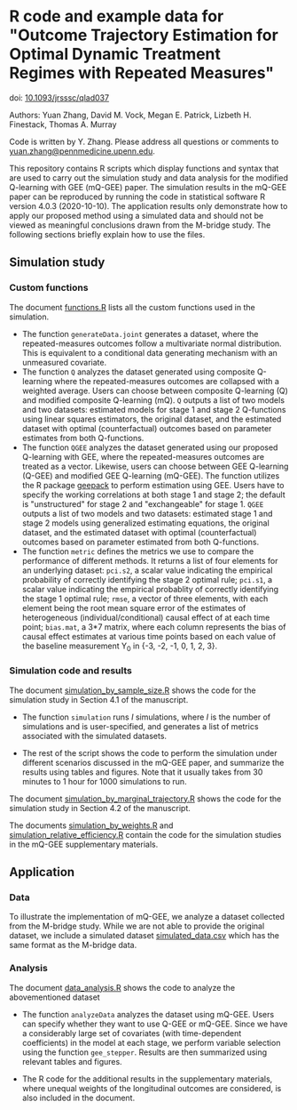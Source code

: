 # R code and example data for "Outcome Trajectory Estimation for Optimal Dynamic Treatment Regimes with Repeated Measures"
doi: [10.1093/jrsssc/qlad037](https://doi.org/10.1093/jrsssc/qlad037)

Authors: Yuan Zhang, David M. Vock, Megan E. Patrick, Lizbeth H. Finestack, Thomas A. Murray

Code is written by Y. Zhang. Please address all questions or comments to yuan.zhang@pennmedicine.upenn.edu.

This repository contains R scripts which display functions and syntax that are used to carry out the simulation study and data analysis for the modified Q-learning with GEE (mQ-GEE) paper. The simulation results in the mQ-GEE paper can be reproduced by running the code in statistical software R version 4.0.3 (2020-10-10). The application results only demonstrate how to apply our proposed method using a simulated data and should not be viewed as meaningful conclusions drawn from the M-bridge study. The following sections briefly explain how to use the files.

## Simulation study

### Custom functions

The document [functions.R](https://github.com/YZhang469/UMN-mQGEE/blob/master/simulation/functions.R) lists all the custom functions used in the simulation.

* The function `generateData.joint` generates a dataset, where the repeated-measures outcomes follow a multivariate normal distribution. This is equivalent to a conditional data generating mechanism with an unmeasured covariate.
* The function `Q` analyzes the dataset generated using composite Q-learning where the repeated-measures outcomes are collapsed with a weighted average. Users can choose between composite Q-learning (Q) and modified composite Q-learning (mQ). `Q` outputs a list of two models and two datasets: estimated models for stage 1 and stage 2 Q-functions using linear squares estimators, the original dataset, and the estimated dataset with optimal (counterfactual) outcomes based on parameter estimates from both Q-functions.
* The function `QGEE` analyzes the dataset generated using our proposed Q-learning with GEE, where the repeated-measures outcomes are treated as a vector. Likewise, users can choose between GEE Q-learning (Q-GEE) and modified GEE Q-learning (mQ-GEE). The function utilizes the R package [geepack](https://cran.r-project.org/web/packages/geepack/geepack.pdf) to perform estimation using GEE. Users have to specify the working correlations at both stage 1 and stage 2; the default is "unstructured" for stage 2 and "exchangeable" for stage 1. `QGEE` outputs a list of two models and two datasets: estimated stage 1 and stage 2 models using generalized estimating equations, the original dataset, and the estimated dataset with optimal (counterfactual) outcomes based on parameter estimated from both Q-functions.
* The function `metric` defines the metrics we use to compare the performance of different methods. It returns a list of four elements for an underlying dataset: `pci.s2`, a scalar value indicating the empirical probability of correctly identifying the stage 2 optimal rule; `pci.s1`, a scalar value indicating the empirical probablity of correctly identifying the stage 1 optimal rule; `rmse`, a vector of three elements, with each element being the root mean square error of the estimates of heterogeneous (individual/conditional) causal effect of at each time point; `bias.mat`, a 3\*7 matrix, where each column represents the bias of causal effect estimates at various time points based on each value of the baseline measurement Y<sub>0</sub> in {-3, -2, -1, 0, 1, 2, 3}.

### Simulation code and results

The document [simulation_by_sample_size.R](https://github.com/YZhang469/UMN-mQGEE/blob/master/simulation_by_sample_size.R) shows the code for the simulation study in Section 4.1 of the manuscript.

* The function `simulation` runs *I* simulations, where *I* is the number of simulations and is user-specified, and generates a list of metrics associated with the simulated datasets.

* The rest of the script shows the code to perform the simulation under different scenarios discussed in the mQ-GEE paper, and summarize the results using tables and figures. Note that it usually takes from 30 minutes to 1 hour for 1000 simulations to run.

The document [simulation_by_marginal_trajectory.R](https://github.com/YZhang469/UMN-mQGEE/blob/master/simulation_by_marginal_trajectory.R) shows the code for the simulation study in Section 4.2 of the manuscript.

The documents [simulation_by_weights.R](https://github.com/YZhang469/UMN-mQGEE/blob/master/simulation_by_weights.R) and [simulation_relative_efficiency.R](https://github.com/YZhang469/UMN-mQGEE/blob/master/simulation_relative_efficiency.R) contain the code for the simulation studies in the mQ-GEE supplementary materials.

## Application

### Data

To illustrate the implementation of mQ-GEE, we analyze a dataset collected from the M-bridge study. While we are not able to provide the original dataset, we include a simulated dataset [simulated_data.csv](https://github.com/YZhang469/UMN-mQGEE/blob/master/simulated_data.csv) which has the same format as the M-bridge data.

### Analysis

The document [data_analysis.R](https://github.com/YZhang469/UMN-mQGEE/blob/master/data_analysis.R) shows the code to analyze the abovementioned dataset

* The function `analyzeData` analyzes the dataset using mQ-GEE. Users can specify whether they want to use Q-GEE or mQ-GEE. Since we have a considerably large set of covariates (with time-dependent coefficients) in the model at each stage, we perform variable selection using the function `gee_stepper`. Results are then summarized using relevant tables and figures.

* The R code for the additional results in the supplementary materials, where unequal weights of the longitudinal outcomes are considered, is also included in the document.
